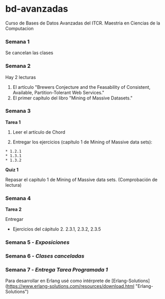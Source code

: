# bd-avanzadas

Curso de Bases de Datos Avanzadas del ITCR. Maestria en Ciencias de la Computacion

### Semana 1

Se cancelan las clases

### Semana 2 

Hay 2 lecturas

  1. El artículo "Brewers Conjecture and the Feasability of Consistent, Available, Partition-Tolerant Web Services."
  2. El primer capítulo del libro "Mining of Massive Datasets."

### Semana 3 

__Tarea 1__

  1. Leer el artículo de Chord

  2. Entregar los ejercicios (capítulo 1 de Mining of Massive data sets):

    * 1.2.1
    * 1.3.1
    * 1.3.2
    
__Quiz 1__

Repasar el capitulo 1 de Mining of Massive data sets. (Comprobación de lectura)

### Semana 4

__Tarea 2__
  
  Entregar
  
  * Ejercicios del cápitulo 2. 2.3.1, 2.3.2, 2.3.5

### Semana 5 - _Exposiciones_

### Semana 6 - _Clases canceladas_

### Semana 7 - _Entrega Tarea Programada 1_

Para desarrollar en Erlang usé como intérprete de [Erlang-Solutions] (https://www.erlang-solutions.com/resources/download.html "Erlang-Solutions") 
